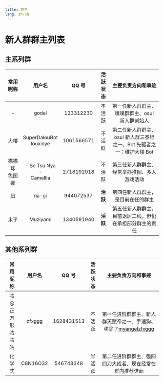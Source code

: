 ```yaml
---
title: 群主
lang: zh-CN
---
```


<!-- markdownlint-disable MD013 -->

# 新人群群主列表

## 主系列群

| 常用昵称 | 用户名 | QQ 号 | 活跃状态 | 主要负责方向和事迹 |
| :--: | :--: | :--: | :--: | :--: |
| - | godel | 123312230 | 不活跃 | 第一任新人群群主、噗噗群群主、osu! 新人群创始人 |
| 大楼 | SuperDalouBot<br />louxinye | 1061566571 | 不活跃 | 第二任新人群群主、osu! 新人群三泰坦之一、Bot 先驱者之一：维护大楼 Bot |
| 猫猫球 色图娜 | - Se Tsu Nya -<br />Camellia | 2718192018 | 不活跃 | 第三任新人群群主、经常举办推图、多人游戏活动 |
| 凪 | na-gi | 944072537 | **活跃** | 第四任新人群群主，是目前在任的群主 |
| 木子 | Muziyami | 1340691940 | **活跃** | 第五任新人群群主，目前退居二线，但仍在承担部分群主的责任 |

## 其他系列群

| 常用昵称 | 用户名 | QQ 号 | 活跃状态 | 主要负责方向和事迹 |
| :--: | :--: | :--: | :--: | :--: |
| 咕总<br />正方形咕咕咕 | zfxggg | 1628431513 | 不活跃 | 第一任进阶群群主、新人群天赋帝之一、手速狗、移除了[myangelzfxggg](https://osu.ppy.sh/users/11375105) |
| 化学式 | C8N16O32 | 546748348 | 半活跃 | 第二任进阶群群主、强四四刀大成者、现在经常在群内推荐谱面 |
